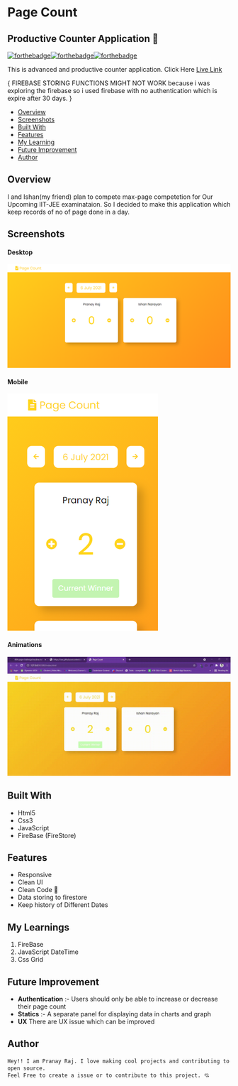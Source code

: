 # Page Count 

## Productive Counter Application 🌟

[![forthebadge](https://forthebadge.com/images/badges/uses-css.svg)](https://forthebadge.com)[![forthebadge](https://forthebadge.com/images/badges/built-with-love.svg)](https://forthebadge.com)[![forthebadge](https://forthebadge.com/images/badges/made-with-javascript.svg)](https://forthebadge.com)

This is advanced and productive counter application.
Click Here [Live Link](https://masterpranay1.github.io/Page-Count/Index.html)

{ FIREBASE STORING FUNCTIONS MIGHT NOT WORK because i was exploring the firebase so i used firebase with no authentication which is expire after 30 days. }

- [Overview](#overview)
- [Screenshots](#screenshots)
- [Built With](#built-with)
- [Features](#features)
- [My Learning](#my-learnings)
- [Future Improvement](#future-improvement)
- [Author](#author)

## Overview

I and Ishan(my friend) plan to compete max-page competetion for Our Upcoming IIT-JEE examinataion.
So I decided to make this application which keep records of no of page done in a day.

## Screenshots

#### Desktop
![Desktop](./assets/screenshots/desktop.png)

#### Mobile
![Mobile](./assets/screenshots/mobile.png)

#### Animations
![animations](./assets/screenshots/animation.gif)

## Built With

- Html5
- Css3
- JavaScript
- FireBase (FireStore)

## Features

- Responsive
- Clean UI
- Clean Code 🧼
- Data storing to firestore
- Keep history of Different Dates

## My Learnings

1. FireBase
2. JavaScript DateTime
3. Css Grid

## Future Improvement

- <b>Authentication</b> :- Users should only be able to increase or decrease their page count
- <b>Statics</b> :- A separate panel for displaying data in charts and graph
- <b>UX</b> There are UX issue which can be improved

## Author

    Hey!! I am Pranay Raj. I love making cool projects and contributing to open source.
    Feel Free to create a issue or to contribute to this project. 💘
